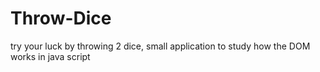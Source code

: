 # Throw-Dice
try your luck by throwing 2 dice, small application to study how the DOM works in java script 
